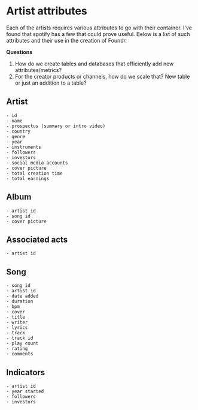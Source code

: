 # Artist attributes

Each of the artists requires various attributes to go with their container. I've found that spotify
has a few that could prove useful. Below is a list of such attributes and their use in the creation
of Foundr. 

**Questions**
1. How do we create tables and databases that efficiently add new attributes/metrics?
2. For the creator products or channels, how do we scale that? New table or just an addition to a table?


## Artist
    - id
    - name
    - prospectus (summary or intro video)
    - country
    - genre
    - year
    - instruments
    - followers
    - investors
    - social media accounts
    - cover picture
    - total creation time
    - total earnings

## Album
    - artist id
    - song id
    - cover picture

## Associated acts
    - artist id

## Song
    - song id
    - artist id
    - date added
    - duration
    - bpm
    - cover
    - title
    - writer
    - lyrics
    - track
    - track id 
    - play count
    - rating
    - comments

## Indicators
    - artist id
    - year started
    - followers
    - investors


